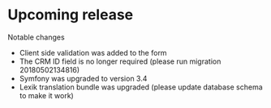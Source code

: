 # Upcoming release
Notable changes
 - Client side validation was added to the form
 - The CRM ID field is no longer required (please run migration 20180502134816)
 - Symfony was upgraded to version 3.4
 - Lexik translation bundle was upgraded (please update database schema to make it work)